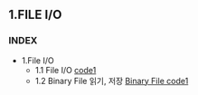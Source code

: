 ## 1.FILE I/O
### INDEX
* 1.File I/O
    * 1.1 File I/O [code1](https://github.com/csbyun-data/CPP-Pro/blob/main/chap03/File_IO1.cpp)
    * 1.2 Binary File 읽기, 저장  [Binary File code1](https://github.com/csbyun-data/CPP-Pro/blob/main/chap03/File/Binary_File1.cpp)
